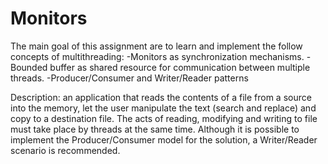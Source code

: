 # Monitors
The main goal of this assignment are to learn and implement the follow concepts of multithreading:
-Monitors as synchronization mechanisms.
-Bounded buffer as shared resource for communication between multiple threads.
-Producer/Consumer and Writer/Reader patterns

Description:
an application that reads the contents of a file from a source into the memory, let the user manipulate the text (search
and replace) and copy to a destination file. The acts of reading, modifying and writing to file must take place by threads at the same
time. Although it is possible to implement the Producer/Consumer model for the solution, a Writer/Reader scenario is recommended.
